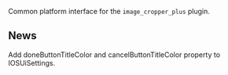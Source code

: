 Common platform interface for the `image_cropper_plus` plugin.

## News
Add doneButtonTitleColor and cancelButtonTitleColor property to IOSUiSettings.
